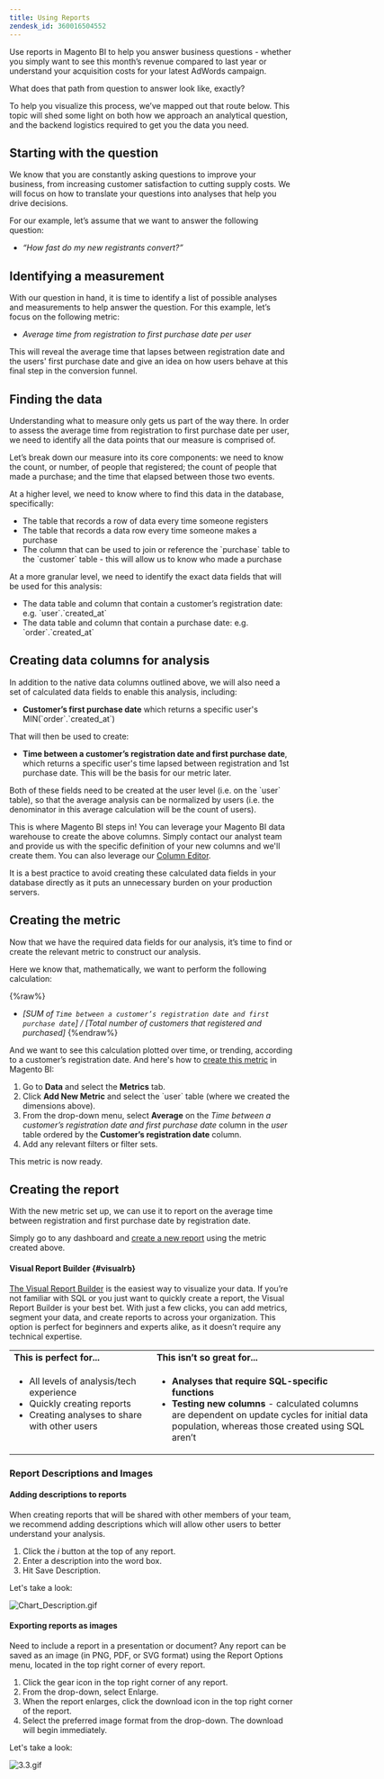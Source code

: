```yaml
---
title: Using Reports
zendesk_id: 360016504552
---
```


Use reports in Magento BI to help you answer business questions - whether you simply want to see this month’s revenue compared to last year or understand your acquisition costs for your latest AdWords campaign.

What does that path from question to answer look like, exactly?

To help you visualize this process, we’ve mapped out that route below. This topic will shed some light on both how we approach an analytical question, and the backend logistics required to get you the data you need.

## Starting with the question

We know that you are constantly asking questions to improve your business, from increasing customer satisfaction to cutting supply costs. We will focus on how to translate your questions into analyses that help you drive decisions.

For our example, let’s assume that we want to answer the following question:

* *“How fast do my new registrants convert?”*

## Identifying a measurement

With our question in hand, it is time to identify a list of possible analyses and measurements to help answer the question. For this example, let’s focus on the following metric:

* *Average time from registration to first purchase date per user*

This will reveal the average time that lapses between registration date and the users\' first purchase date and give an idea on how users behave at this final step in the conversion funnel.

## Finding the data

Understanding what to measure only gets us part of the way there. In order to assess the average time from registration to first purchase date per user, we need to identify all the data points that our measure is comprised of.

Let’s break down our measure into its core components: we need to know the count, or number, of people that registered; the count of people that made a purchase; and the time that elapsed between those two events.

At a higher level, we need to know where to find this data in the database, specifically:

* The table that records a row of data every time someone registers
* The table that records a data row every time someone makes a purchase
* The column that can be used to join or reference the \`purchase\` table to the \`customer\` table - this will allow us to know who made a purchase

At a more granular level, we need to identify the exact data fields that will be used for this analysis:

* The data table and column that contain a customer’s registration date: e.g. \`user\`.\`created\_at\`
* The data table and column that contain a purchase date: e.g. \`order\`.\`created\_at\`

## Creating data columns for analysis

In addition to the native data columns outlined above, we will also need a set of calculated data fields to enable this analysis, including:

* **Customer’s first purchase date** which returns a specific user\'s MIN(\`order\`.\`created\_at\`)

That will then be used to create:

* **Time between a customer’s registration date and first purchase date**, which returns a specific user\'s time lapsed between registration and 1st purchase date. This will be the basis for our metric later.

Both of these fields need to be created at the user level (i.e. on the \`user\` table), so that the average analysis can be normalized by users (i.e. the denominator in this average calculation will be the count of users).

This is where Magento BI steps in! You can leverage your Magento BI data warehouse to create the above columns. Simply contact our analyst team and provide us with the specific definition of your new columns and we\'ll create them. You can also leverage our [Column Editor](../data-analyst/data-warehouse-mgr/creating-calculated-columns.md).

It is a best practice to avoid creating these calculated data fields in your database directly as it puts an unnecessary burden on your production servers.

## Creating the metric

Now that we have the required data fields for our analysis, it’s time to find or create the relevant metric to construct our analysis.

Here we know that, mathematically, we want to perform the following calculation:

{%raw%}
* _[SUM of `Time between a customer’s registration date and first purchase date`] / [Total number of customers that registered and purchased]_
{%endraw%}

And we want to see this calculation plotted over time, or trending, according to a customer’s registration date. And here's how to [create this metric](../data-user/reports/ess-manage-data-metrics.md) in Magento BI:

1. Go to **Data** and select the **Metrics** tab.
1. Click **Add New Metric** and select the \`user\` table (where we created the dimensions above).
1. From the drop-down menu, select **Average** on the _Time between a customer’s registration date and first purchase date_ column in the _user_ table ordered by the **Customer’s registration date**  column.
1. Add any relevant filters or filter sets.

This metric is now ready.

## Creating the report

With the new metric set up, we can use it to report on the average time between registration and first purchase date by registration date.

Simply go to any dashboard and [create a new report](../data-user/reports/ess-manage-data-metrics.md) using the metric created above.

#### Visual Report Builder {#visualrb}

[The Visual Report Builder](../data-user/reports/ess-rpt-build-visual.md) is the easiest way to visualize your data. If you’re not familiar with SQL or you just want to quickly create a report, the Visual Report Builder is your best bet. With just a few clicks, you can add metrics, segment your data, and create reports to across your organization. This option is perfect for beginners and experts alike, as it doesn’t require any technical expertise.

<table style="width: 649px;">
<tbody>
<tr>
<td style="width: 245.5px;"><strong>This is perfect for...</strong></td>
<td style="width: 397.5px;"><strong>This isn’t so great for...</strong></td>
</tr>
<tr>
<td style="width: 245.5px;" valign="top">
<ul class="table-list">
<li>All levels of analysis/tech experience</li>
<li>Quickly creating reports</li>
<li>Creating analyses to share with other users</li>
</ul>
</td>
<td style="width: 397.5px;" valign="top">
<ul>
<li><strong>Analyses that require SQL-specific functions</strong></li>
<li>
<strong>Testing new columns</strong> - calculated columns are dependent on update cycles for initial data population, whereas those created using SQL aren’t</li>
</ul>
</td>
</tr>
</tbody>
</table>

### Report Descriptions and Images

#### Adding descriptions to reports

When creating reports that will be shared with other members of your team, we recommend adding descriptions which will allow other users to better understand your analysis.

1. Click the *i* button at the top of any report.
1. Enter a description into the word box.
1. Hit Save Description.

Let\'s take a look:

![Chart\_Description.gif](../assets/Chart_Description.gif)

#### Exporting reports as images

Need to include a report in a presentation or document? Any report can be saved as an image (in PNG, PDF, or SVG format) using the Report Options menu, located in the top right corner of every report.

1. Click the gear icon in the top right corner of any report.
1. From the drop-down, select Enlarge.
1. When the report enlarges, click the download icon in the top right corner of the report.
1. Select the preferred image format from the drop-down. The download will begin immediately.

Let\'s take a look:

![3.3.gif](../assets/3.3.gif)
